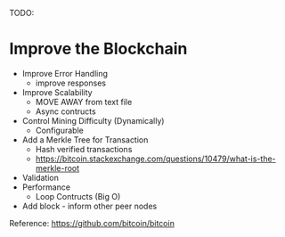 TODO:

# Improve the Blockchain
- Improve Error Handling
  - improve responses 
- Improve Scalability
  - MOVE AWAY from text file
  - Async contructs
- Control Mining Difficulty (Dynamically)
  - Configurable
- Add a Merkle Tree for Transaction
  - Hash verified transactions
  -  https://bitcoin.stackexchange.com/questions/10479/what-is-the-merkle-root
- Validation
- Performance
  - Loop Contructs (Big O)
- Add block - inform other peer nodes

Reference: https://github.com/bitcoin/bitcoin





